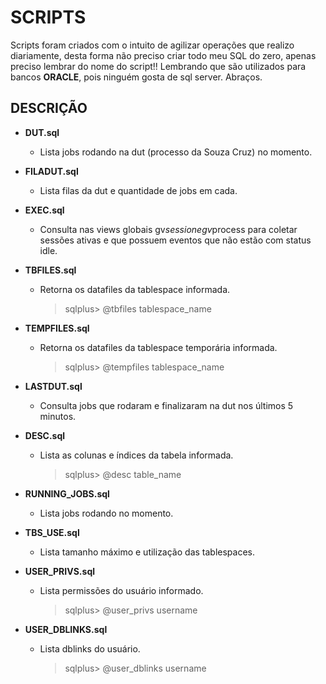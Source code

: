 # SCRIPTS

Scripts foram criados com o intuito de agilizar operações que realizo diariamente, desta forma não preciso criar todo meu SQL do zero, apenas preciso lembrar do nome do script!!
Lembrando que são utilizados para bancos **ORACLE**, pois ninguém gosta de sql server. 
Abraços.

## DESCRIÇÃO

- **DUT.sql**
    - Lista jobs rodando na dut (processo da Souza Cruz) no momento.

- **FILADUT.sql**
    - Lista filas da dut e quantidade de jobs em cada.

- **EXEC.sql**
    - Consulta nas views globais gv$session e gv$process para coletar sessões ativas e que possuem eventos que não estão com status idle.

- **TBFILES.sql**
    - Retorna os datafiles da tablespace informada.
    	> sqlplus> @tbfiles tablespace_name

- **TEMPFILES.sql**
	- Retorna os datafiles da tablespace temporária informada.
		> sqlplus> @tempfiles tablespace_name

- **LASTDUT.sql**
    - Consulta jobs que rodaram e finalizaram na dut nos últimos 5 minutos.

- **DESC.sql**
    - Lista as colunas e índices da tabela informada.
    	> sqlplus> @desc table_name

- **RUNNING_JOBS.sql**
	- Lista jobs rodando no momento.

- **TBS_USE.sql**
	- Lista tamanho máximo e utilização das tablespaces.

- **USER_PRIVS.sql**
	- Lista permissões do usuário informado.
		> sqlplus> @user_privs username

- **USER_DBLINKS.sql**
	- Lista dblinks do usuário.
		> sqlplus> @user_dblinks username